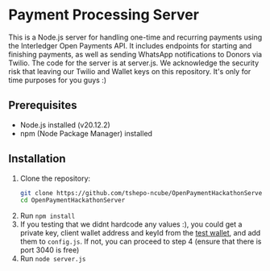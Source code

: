 # Payment Processing Server

This is a Node.js server for handling one-time and recurring payments using the Interledger Open Payments API. It includes endpoints for starting and finishing payments, as well as sending WhatsApp notifications to Donors via Twilio.
The code for the server is at server.js.
We acknowledge the security risk that leaving our Twilio and Wallet keys on this repository. It's only for time purposes for you guys :)

## Prerequisites

- Node.js installed (v20.12.2)
- npm (Node Package Manager) installed

## Installation
1. Clone the repository:
   ```bash
   git clone https://github.com/tshepo-ncube/OpenPaymentHackathonServer.git
   cd OpenPaymentHackathonServer
2. Run `npm install`
3. If you testing that we didnt hardcode any values :), you could get a private key, client wallet address and keyId from the [test wallet](https://rafiki.money), and add them to `config.js`. If not, you can proceed to step 4 (ensure that there is port 3040 is free)
4. Run `node server.js`  


